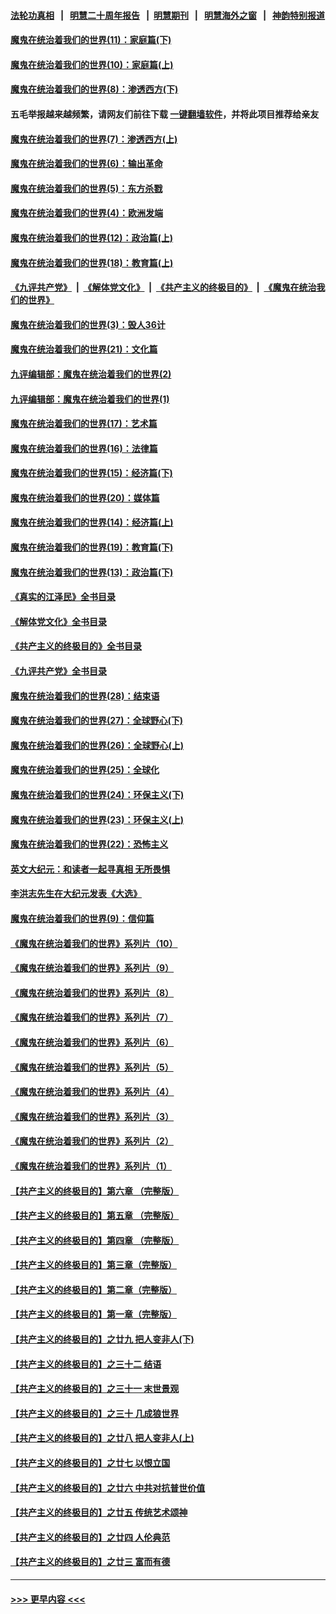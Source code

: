 #### [法轮功真相](https://github.com/gfw-breaker/truth/blob/master/README.md?t=0) &nbsp;&nbsp;|&nbsp;&nbsp; [明慧二十周年报告](https://github.com/gfw-breaker/mh-reports/blob/master/README.md?t=0) &nbsp;&nbsp;|&nbsp;&nbsp;[明慧期刊](https://github.com/gfw-breaker/mh-qikan) &nbsp;&nbsp;|&nbsp;&nbsp; [明慧海外之窗](https://github.com/gfw-breaker/mh-news/blob/master/README.md?t=0) &nbsp;&nbsp;|&nbsp;&nbsp; [神韵特别报道](https://github.com/gfw-breaker/mh-news/blob/master/shenyun.md?t=0)
#### [魔鬼在统治着我们的世界(11)：家庭篇(下)](../pages/nsc422/n10440961.md?t=12140650) 
#### [魔鬼在统治着我们的世界(10)：家庭篇(上)](../pages/nsc422/n10435448.md?t=12140650) 
#### [魔鬼在统治着我们的世界(8)：渗透西方(下)](../pages/nsc422/n10429603.md?t=12140650) 
#### 五毛举报越来越频繁，请网友们前往下载 [一键翻墙软件](https://github.com/gfw-breaker/ssr-accounts)，并将此项目推荐给亲友
#### [魔鬼在统治着我们的世界(7)：渗透西方(上)](../pages/nsc422/n10426013.md?t=12140650) 
#### [魔鬼在统治着我们的世界(6)：输出革命](../pages/nsc422/n10421536.md?t=12140650) 
#### [魔鬼在统治着我们的世界(5)：东方杀戮](../pages/nsc422/n10417707.md?t=12140650) 
#### [魔鬼在统治着我们的世界(4)：欧洲发端](../pages/nsc422/n10414890.md?t=12140650) 
#### [魔鬼在统治着我们的世界(12)：政治篇(上)](../pages/nsc422/n10444576.md?t=12140650) 
#### [魔鬼在统治着我们的世界(18)：教育篇(上)](../pages/nsc422/n10526970.md?t=12140650) 
#### [《九评共产党》](https://github.com/begood0513/9ping.md/blob/master/README.md) &nbsp;|&nbsp; [《解体党文化》](../../../../jtdwh.md/blob/master/README.md)  &nbsp;|&nbsp; [《共产主义的终极目的》](../../../../gczydzjmd.md/blob/master/README.md) &nbsp;|&nbsp; [《魔鬼在统治我们的世界》](../../../../mgztzwmdsj.md/blob/master/README.md) 
#### [魔鬼在统治着我们的世界(3)：毁人36计](../pages/nsc422/n10411583.md?t=12140650) 
#### [魔鬼在统治着我们的世界(21)：文化篇](../pages/nsc422/n10597706.md?t=12140650) 
#### [九评编辑部：魔鬼在统治着我们的世界(2)](../pages/nsc422/n10410036.md?t=12140650) 
#### [九评编辑部：魔鬼在统治着我们的世界(1)](../pages/nsc422/n10406825.md?t=12140650) 
#### [魔鬼在统治着我们的世界(17)：艺术篇](../pages/nsc422/n10499093.md?t=12140650) 
#### [魔鬼在统治着我们的世界(16)：法律篇](../pages/nsc422/n10485969.md?t=12140650) 
#### [魔鬼在统治着我们的世界(15)：经济篇(下)](../pages/nsc422/n10469975.md?t=12140650) 
#### [魔鬼在统治着我们的世界(20)：媒体篇](../pages/nsc422/n10586579.md?t=12140650) 
#### [魔鬼在统治着我们的世界(14)：经济篇(上)](../pages/nsc422/n10457370.md?t=12140650) 
#### [魔鬼在统治着我们的世界(19)：教育篇(下)](../pages/nsc422/n10564808.md?t=12140650) 
#### [魔鬼在统治着我们的世界(13)：政治篇(下)](../pages/nsc422/n10448270.md?t=12140650) 
#### [《真实的江泽民》全书目录](../pages/nsc422/n13721399.md?t=12140650) 
#### [《解体党文化》全书目录](../pages/nsc422/n13721157.md?t=12140650) 
#### [《共产主义的终极目的》全书目录](../pages/nsc422/n13721048.md?t=12140650) 
#### [《九评共产党》全书目录](../pages/nsc422/n13708085.md?t=12140650) 
#### [魔鬼在统治着我们的世界(28)：结束语](../pages/nsc422/n10936246.md?t=12140650) 
#### [魔鬼在统治着我们的世界(27)：全球野心(下)](../pages/nsc422/n10928319.md?t=12140650) 
#### [魔鬼在统治着我们的世界(26)：全球野心(上)](../pages/nsc422/n10900318.md?t=12140650) 
#### [魔鬼在统治着我们的世界(25)：全球化](../pages/nsc422/n10788205.md?t=12140650) 
#### [魔鬼在统治着我们的世界(24)：环保主义(下)](../pages/nsc422/n10695307.md?t=12140650) 
#### [魔鬼在统治着我们的世界(23)：环保主义(上)](../pages/nsc422/n10688613.md?t=12140650) 
#### [魔鬼在统治着我们的世界(22)：恐怖主义](../pages/nsc422/n10614727.md?t=12140650) 
#### [英文大纪元：和读者一起寻真相 无所畏惧](../pages/nsc422/n12542027.md?t=12140650) 
#### [李洪志先生在大纪元发表《大选》](../pages/nsc422/n12534746.md?t=12140650) 
#### [魔鬼在统治着我们的世界(9)：信仰篇](../pages/nsc422/n10432159.md?t=12140650) 
#### [《魔鬼在统治着我们的世界》系列片（10）](../pages/nsc422/n12292670.md?t=12140650) 
#### [《魔鬼在统治着我们的世界》系列片（9）](../pages/nsc422/n12290859.md?t=12140650) 
#### [《魔鬼在统治着我们的世界》系列片（8）](../pages/nsc422/n12287445.md?t=12140650) 
#### [《魔鬼在统治着我们的世界》系列片（7）](../pages/nsc422/n12283425.md?t=12140650) 
#### [《魔鬼在统治着我们的世界》系列片（6）](../pages/nsc422/n12282314.md?t=12140650) 
#### [《魔鬼在统治着我们的世界》系列片（5）](../pages/nsc422/n12281419.md?t=12140650) 
#### [《魔鬼在统治着我们的世界》系列片（4）](../pages/nsc422/n12274024.md?t=12140650) 
#### [《魔鬼在统治着我们的世界》系列片（3）](../pages/nsc422/n12271322.md?t=12140650) 
#### [《魔鬼在统治着我们的世界》系列片（2）](../pages/nsc422/n12269049.md?t=12140650) 
#### [《魔鬼在统治着我们的世界》系列片（1）](../pages/nsc422/n12267575.md?t=12140650) 
#### [【共产主义的终极目的】第六章 （完整版）](../pages/nsc422/n11428913.md?t=12140650) 
#### [【共产主义的终极目的】第五章 （完整版）](../pages/nsc422/n11428912.md?t=12140650) 
#### [【共产主义的终极目的】第四章 （完整版）](../pages/nsc422/n11428907.md?t=12140650) 
#### [【共产主义的终极目的】第三章（完整版）](../pages/nsc422/n11428848.md?t=12140650) 
#### [【共产主义的终极目的】第二章（完整版）](../pages/nsc422/n11428831.md?t=12140650) 
#### [【共产主义的终极目的】第一章（完整版）](../pages/nsc422/n11417651.md?t=12140650) 
#### [【共产主义的终极目的】之廿九 把人变非人(下)](../pages/nsc422/n11344140.md?t=12140650) 
#### [【共产主义的终极目的】之三十二 结语](../pages/nsc422/n11360535.md?t=12140650) 
#### [【共产主义的终极目的】之三十一 末世景观](../pages/nsc422/n11351129.md?t=12140650) 
#### [【共产主义的终极目的】之三十 几成狼世界](../pages/nsc422/n11348280.md?t=12140650) 
#### [【共产主义的终极目的】之廿八 把人变非人(上)](../pages/nsc422/n11340492.md?t=12140650) 
#### [【共产主义的终极目的】之廿七 以恨立国](../pages/nsc422/n11336944.md?t=12140650) 
#### [【共产主义的终极目的】之廿六 中共对抗普世价值](../pages/nsc422/n11324785.md?t=12140650) 
#### [【共产主义的终极目的】之廿五 传统艺术颂神](../pages/nsc422/n11296396.md?t=12140650) 
#### [【共产主义的终极目的】之廿四 人伦典范](../pages/nsc422/n11296397.md?t=12140650) 
#### [【共产主义的终极目的】之廿三 富而有德](../pages/nsc422/n11283598.md?t=12140650) 

----
#### [ >>> 更早内容 <<< ](../indexes/nsc422-earlier.md)
